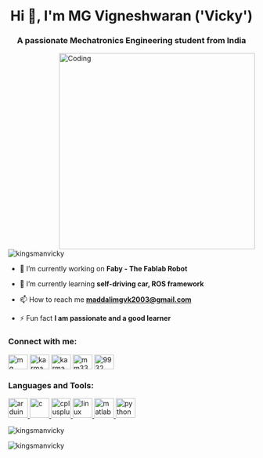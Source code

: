 <h1 align="center">Hi 👋, I'm MG Vigneshwaran ('Vicky')</h1>
<h3 align="center">A passionate Mechatronics Engineering student from India</h3>
<img align="right" alt="Coding" width="400" src="https://camo.githubusercontent.com/5ddf73ad3a205111cf8c686f687fc216c2946a75005718c8da5b837ad9de78c9/68747470733a2f2f7468756d62732e6766796361742e636f6d2f4576696c4e657874446576696c666973682d736d616c6c2e676966">

<p align="left"> <img src="https://komarev.com/ghpvc/?username=kingsmanvicky&label=Profile%20views&color=0e75b6&style=flat" alt="kingsmanvicky" /> </p>

- 🔭 I’m currently working on **Faby - The Fablab Robot**

- 🌱 I’m currently learning **self-driving car, ROS framework**

- 📫 How to reach me **maddalimgvk2003@gmail.com**

- ⚡ Fun fact **I am passionate and a good learner**

<h3 align="left">Connect with me:</h3>
<p align="left">
<a href="https://linkedin.com/in/mg vigneshwaran" target="blank"><img align="center" src="https://raw.githubusercontent.com/rahuldkjain/github-profile-readme-generator/master/src/images/icons/Social/linked-in-alt.svg" alt="mg vigneshwaran" height="30" width="40" /></a>
<a href="https://instagram.com/karma_as_human" target="blank"><img align="center" src="https://raw.githubusercontent.com/rahuldkjain/github-profile-readme-generator/master/src/images/icons/Social/instagram.svg" alt="karma_as_human" height="30" width="40" /></a>
<a href="https://www.codechef.com/users/karma_as_human" target="blank"><img align="center" src="https://cdn.jsdelivr.net/npm/simple-icons@3.1.0/icons/codechef.svg" alt="karma_as_human" height="30" width="40" /></a>
<a href="https://www.hackerrank.com/mm3343" target="blank"><img align="center" src="https://raw.githubusercontent.com/rahuldkjain/github-profile-readme-generator/master/src/images/icons/Social/hackerrank.svg" alt="mm3343" height="30" width="40" /></a>
<a href="https://discord.gg/9932" target="blank"><img align="center" src="https://raw.githubusercontent.com/rahuldkjain/github-profile-readme-generator/master/src/images/icons/Social/discord.svg" alt="9932" height="30" width="40" /></a>
</p>

<h3 align="left">Languages and Tools:</h3>
<p align="left"> <a href="https://www.arduino.cc/" target="_blank" rel="noreferrer"> <img src="https://cdn.worldvectorlogo.com/logos/arduino-1.svg" alt="arduino" width="40" height="40"/> </a> <a href="https://www.cprogramming.com/" target="_blank" rel="noreferrer"> <img src="https://raw.githubusercontent.com/devicons/devicon/master/icons/c/c-original.svg" alt="c" width="40" height="40"/> </a> <a href="https://www.w3schools.com/cpp/" target="_blank" rel="noreferrer"> <img src="https://raw.githubusercontent.com/devicons/devicon/master/icons/cplusplus/cplusplus-original.svg" alt="cplusplus" width="40" height="40"/> </a> <a href="https://www.linux.org/" target="_blank" rel="noreferrer"> <img src="https://raw.githubusercontent.com/devicons/devicon/master/icons/linux/linux-original.svg" alt="linux" width="40" height="40"/> </a> <a href="https://www.mathworks.com/" target="_blank" rel="noreferrer"> <img src="https://upload.wikimedia.org/wikipedia/commons/2/21/Matlab_Logo.png" alt="matlab" width="40" height="40"/> </a> <a href="https://www.python.org" target="_blank" rel="noreferrer"> <img src="https://raw.githubusercontent.com/devicons/devicon/master/icons/python/python-original.svg" alt="python" width="40" height="40"/> </a> </p>

<p><img align="center" src="https://github-readme-stats.vercel.app/api/top-langs?username=kingsmanvicky&show_icons=true&locale=en&layout=compact" alt="kingsmanvicky" /></p>

<p><img align="center" src="https://github-readme-streak-stats.herokuapp.com/?user=kingsmanvicky&" alt="kingsmanvicky" /></p>

